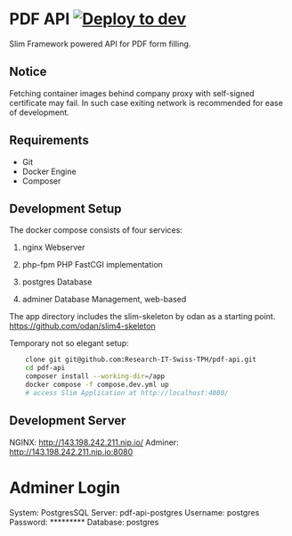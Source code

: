 # PDF API [![Deploy to dev](https://github.com/Research-IT-Swiss-TPH/pdf-api/actions/workflows/deploy_dev.yml/badge.svg)](https://github.com/Research-IT-Swiss-TPH/pdf-api/actions/workflows/deploy_dev.yml)
Slim Framework powered API for PDF form filling.

## Notice
Fetching container images behind company proxy with self-signed certificate may fail. In such case exiting network is recommended for ease of development.

## Requirements
- Git
- Docker Engine 
- Composer

## Development Setup

The docker compose consists of four services:

1. nginx
Webserver

2. php-fpm
PHP FastCGI implementation

3. postgres
Database

4. adminer
Database Management, web-based

The app directory includes the slim-skeleton by odan as a starting point. https://github.com/odan/slim4-skeleton

Temporary not so elegant setup:

```bash
    clone git git@github.com:Research-IT-Swiss-TPH/pdf-api.git
    cd pdf-api
    composer install --working-dir=/app
    docker compose -f compose.dev.yml up
    # access Slim Application at http://localhost:4080/
```

## Development Server

NGINX: http://143.198.242.211.nip.io/
Adminer: http://143.198.242.211.nip.io:8080


# Adminer Login

System: PostgresSQL
Server: pdf-api-postgres
Username: postgres
Password: *********
Database: postgres

